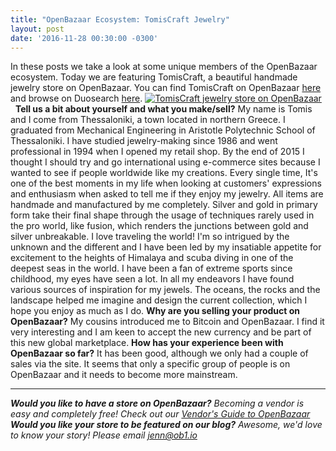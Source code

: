 ```yaml
---
title: "OpenBazaar Ecosystem: TomisCraft Jewelry" 
layout: post
date: '2016-11-28 00:30:00 -0300'
---
```

        
In these posts we take a look at some unique members of the OpenBazaar ecosystem. Today we are featuring TomisCraft, a beautiful handmade jewelry store on OpenBazaar. You can find TomisCraft on OpenBazaar [here](ob://9f613ab0ddb3f5e099f52eaf837c44db803d1713) and browse on Duosearch [here](Screen-Shot-2016-11-28-at-2.34.10-PM.png). [![TomisCraft jewelry store on OpenBazaar](Screen-Shot-2016-11-28-at-2.34.10-PM.png)](Screen-Shot-2016-11-28-at-2.34.10-PM.png)   **Tell us a bit about yourself and what you make/sell?** My name is Tomis and I come from Thessaloniki, a town located in northern Greece. I graduated from Mechanical Engineering in Aristotle Polytechnic School of Thessaloniki. I have studied jewelry-making since 1986 and went professional in 1994 when I opened my retail shop. By the end of 2015 I thought I should try and go international using e-commerce sites because I wanted to see if people worldwide like my creations. Every single time, It's one of the best moments in my life when looking at customers' expressions and enthusiasm when asked to tell me if they enjoy my jewelry. All items are handmade and manufactured by me completely. Silver and gold in primary form take their final shape through the usage of techniques rarely used in the pro world, like fusion, which renders the junctions between gold and silver unbreakable. I love traveling the world! I'm so intrigued by the unknown and the different and I have been led by my insatiable appetite for excitement to the heights of Himalaya and scuba diving in one of the deepest seas in the world. I have been a fan of extreme sports since childhood, my eyes have seen a lot. In all my endeavors I have found various sources of inspiration for my jewels. The oceans, the rocks and the landscape helped me imagine and design the current collection, which I hope you enjoy as much as I do. **Why are you selling your product on OpenBazaar?** My cousins introduced me to Bitcoin and OpenBazaar. I find it very interesting and I am keen to accept the new currency and be part of this new global marketplace. **How has your experience been with OpenBazaar so far?** It has been good, although we only had a couple of sales via the site. It seems that only a specific group of people is on OpenBazaar and it needs to become more mainstream.

* * *

_**Would you like to have a store on OpenBazaar?** Becoming a vendor is easy and completely free! Check out our [Vendor's Guide to OpenBazaar](https://blog.openbazaar.org/vendors-guide-to-openbazaar/)_ _**Would you like your store to be featured on our blog?** Awesome, we'd love to know your story! Please email [jenn@ob1.io](mailto:jenn@ob1.io)_